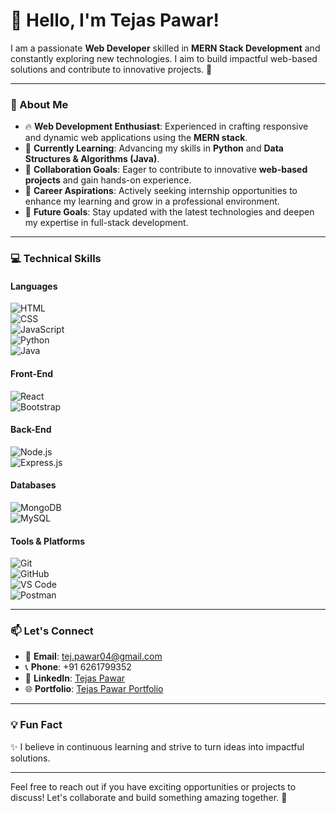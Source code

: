 # 👋 Hello, I'm Tejas Pawar!

I am a passionate **Web Developer** skilled in **MERN Stack Development** and constantly exploring new technologies. I aim to build impactful web-based solutions and contribute to innovative projects. 🚀  

---

### 🌟 About Me
- 🔥 **Web Development Enthusiast**: Experienced in crafting responsive and dynamic web applications using the **MERN stack**.
- 📖 **Currently Learning**: Advancing my skills in **Python** and **Data Structures & Algorithms (Java)**.
- 🤝 **Collaboration Goals**: Eager to contribute to innovative **web-based projects** and gain hands-on experience.
- 🎯 **Career Aspirations**: Actively seeking internship opportunities to enhance my learning and grow in a professional environment.
- 🌱 **Future Goals**: Stay updated with the latest technologies and deepen my expertise in full-stack development.

---

### 💻 Technical Skills

#### Languages  
![HTML](https://img.shields.io/badge/HTML-E34F26?style=for-the-badge&logo=html5&logoColor=white)  
![CSS](https://img.shields.io/badge/CSS-1572B6?style=for-the-badge&logo=css3&logoColor=white)  
![JavaScript](https://img.shields.io/badge/JavaScript-F7DF1E?style=for-the-badge&logo=javascript&logoColor=black)  
![Python](https://img.shields.io/badge/Python-3776AB?style=for-the-badge&logo=python&logoColor=white)  
![Java](https://img.shields.io/badge/Java-007396?style=for-the-badge&logo=java&logoColor=white)  

#### Front-End  
![React](https://img.shields.io/badge/React-61DAFB?style=for-the-badge&logo=react&logoColor=black)  
![Bootstrap](https://img.shields.io/badge/Bootstrap-563D7C?style=for-the-badge&logo=bootstrap&logoColor=white)  

#### Back-End  
![Node.js](https://img.shields.io/badge/Node.js-339933?style=for-the-badge&logo=nodedotjs&logoColor=white)  
![Express.js](https://img.shields.io/badge/Express.js-000000?style=for-the-badge&logo=express&logoColor=white)  

#### Databases  
![MongoDB](https://img.shields.io/badge/MongoDB-47A248?style=for-the-badge&logo=mongodb&logoColor=white)  
![MySQL](https://img.shields.io/badge/MySQL-4479A1?style=for-the-badge&logo=mysql&logoColor=white)  

#### Tools & Platforms  
![Git](https://img.shields.io/badge/Git-F05032?style=for-the-badge&logo=git&logoColor=white)  
![GitHub](https://img.shields.io/badge/GitHub-181717?style=for-the-badge&logo=github&logoColor=white)  
![VS Code](https://img.shields.io/badge/VS%20Code-007ACC?style=for-the-badge&logo=visual-studio-code&logoColor=white)  
![Postman](https://img.shields.io/badge/Postman-FF6C37?style=for-the-badge&logo=postman&logoColor=white)  

---

### 📫 Let's Connect
- 📧 **Email**: [tej.pawar04@gmail.com](mailto:tej.pawar04@gmail.com)  
- 📞 **Phone**: +91 6261799352  
- 💼 **LinkedIn**: [Tejas Pawar](https://www.linkedin.com/in/tejas-pawar-b63054253/)  
- 🌐 **Portfolio**: [Tejas Pawar Portfolio](https://portfolio-tejas-bd3b5.web.app/)

---

### 💡 Fun Fact  
✨ I believe in continuous learning and strive to turn ideas into impactful solutions.  

---

Feel free to reach out if you have exciting opportunities or projects to discuss! Let's collaborate and build something amazing together. 🚀
